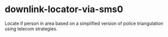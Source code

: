 # downlink-locator-via-sms0
Locate if person in area based on a simplified version of police triangulation using telecom strategies.
